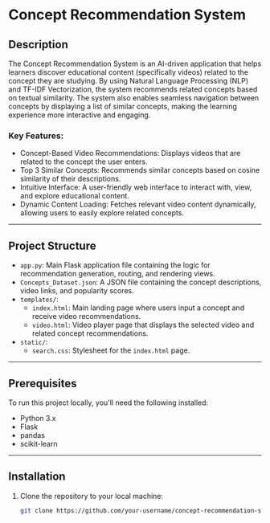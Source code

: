 # Concept Recommendation System

## Description
The Concept Recommendation System is an AI-driven application that helps learners discover educational content (specifically videos) related to the concept they are studying. By using Natural Language Processing (NLP) and TF-IDF Vectorization, the system recommends related concepts based on textual similarity. The system also enables seamless navigation between concepts by displaying a list of similar concepts, making the learning experience more interactive and engaging.

### Key Features:
- Concept-Based Video Recommendations: Displays videos that are related to the concept the user enters.
- Top 3 Similar Concepts: Recommends similar concepts based on cosine similarity of their descriptions.
- Intuitive Interface: A user-friendly web interface to interact with, view, and explore educational content.
- Dynamic Content Loading: Fetches relevant video content dynamically, allowing users to easily explore related concepts.

---

## Project Structure

- `app.py`: Main Flask application file containing the logic for recommendation generation, routing, and rendering views.
- `Concepts_Dataset.json`: A JSON file containing the concept descriptions, video links, and popularity scores.
- `templates/`:
  - `index.html`: Main landing page where users input a concept and receive video recommendations.
  - `video.html`: Video player page that displays the selected video and related concept recommendations.
- `static/`:
  - `search.css`: Stylesheet for the `index.html` page.
  
---

## Prerequisites

To run this project locally, you'll need the following installed:

- Python 3.x
- Flask
- pandas
- scikit-learn

---

## Installation

1. Clone the repository to your local machine:
   ```bash
   git clone https://github.com/your-username/concept-recommendation-system.git
